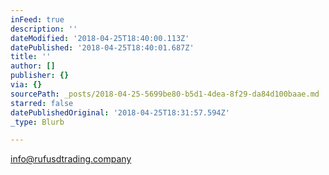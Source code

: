 ```yaml
---
inFeed: true
description: ''
dateModified: '2018-04-25T18:40:00.113Z'
datePublished: '2018-04-25T18:40:01.687Z'
title: ''
author: []
publisher: {}
via: {}
sourcePath: _posts/2018-04-25-5699be80-b5d1-4dea-8f29-da84d100baae.md
starred: false
datePublishedOriginal: '2018-04-25T18:31:57.594Z'
_type: Blurb

---
```

info@rufusdtrading.company